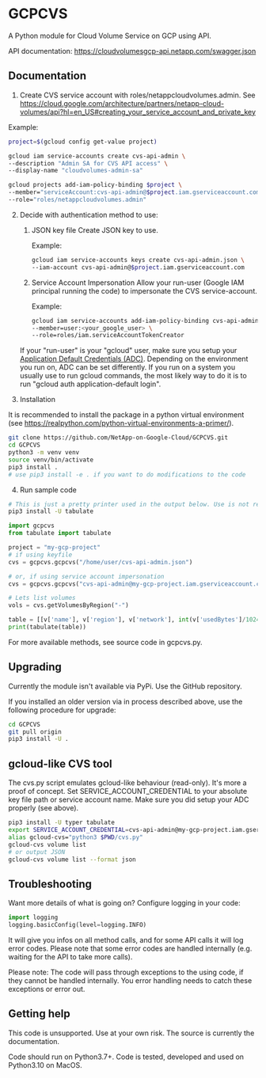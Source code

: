# GCPCVS

A Python module for Cloud Volume Service on GCP using API.

API documentation: https://cloudvolumesgcp-api.netapp.com/swagger.json

## Documentation


1. Create CVS service account with roles/netappcloudvolumes.admin. See https://cloud.google.com/architecture/partners/netapp-cloud-volumes/api?hl=en_US#creating_your_service_account_and_private_key

Example:
```bash
project=$(gcloud config get-value project)

gcloud iam service-accounts create cvs-api-admin \
--description "Admin SA for CVS API access" \
--display-name "cloudvolumes-admin-sa"

gcloud projects add-iam-policy-binding $project \
--member="serviceAccount:cvs-api-admin@$project.iam.gserviceaccount.com" \
--role="roles/netappcloudvolumes.admin"
```

2. Decide with authentication method to use:
   1. JSON key file
    Create JSON key to use.
    
        Example:
        ```bash
        gcloud iam service-accounts keys create cvs-api-admin.json \
        --iam-account cvs-api-admin@$project.iam.gserviceaccount.com
        ```
   2. Service Account Impersonation
    Allow your run-user (Google IAM principal running the code) to impersonate the CVS service-account.

        Example:
        ```bash
        gcloud iam service-accounts add-iam-policy-binding cvs-api-admin@$project.iam.gserviceaccount.com \
        --member=user:<your_google_user> \
        --role=roles/iam.serviceAccountTokenCreator
        ```
    If your "run-user" is your "gcloud" user, make sure you setup your [Application Default Credentials (ADC)](https://google.aip.dev/auth/4110). Depending on the environment you run on, ADC can be set differently. If you run on a system you usually use to run gcloud commands, the most likely way to do it is to run "gcloud auth application-default login".

3. Installation

It is recommended to install the package in a python virtual environment (see https://realpython.com/python-virtual-environments-a-primer/).

```bash
git clone https://github.com/NetApp-on-Google-Cloud/GCPCVS.git
cd GCPCVS
python3 -m venv venv
source venv/bin/activate
pip3 install .
# use pip3 install -e . if you want to do modifications to the code
```
4. Run sample code

```bash
# This is just a pretty printer used in the output below. Use is not required.
pip3 install -U tabulate
```

```python
import gcpcvs
from tabulate import tabulate

project = "my-gcp-project"
# if using keyfile
cvs = gcpcvs.gcpcvs("/home/user/cvs-api-admin.json")

# or, if using service account impersonation
cvs = gcpcvs.gcpcvs("cvs-api-admin@my-gcp-project.iam.gserviceaccount.com")

# Lets list volumes
vols = cvs.getVolumesByRegion("-")

table = [[v['name'], v['region'], v['network'], int(v['usedBytes']/1024**2)] for v in vols]
print(tabulate(table))
``` 
For more available methods, see source code in gcpcvs.py.

## Upgrading

Currently the module isn't available via PyPi. Use the GitHub repository.

If you installed an older version via in process described above, use the following procedure for upgrade:

```bash
cd GCPCVS
git pull origin
pip3 install -U .
```

## gcloud-like CVS tool

The cvs.py script emulates gcloud-like behaviour (read-only). It's more a proof of concept. Set SERVICE_ACCOUNT_CREDENTIAL to your absolute key file path or service account name. Make sure you did setup your ADC properly (see above).

```bash
pip3 install -U typer tabulate
export SERVICE_ACCOUNT_CREDENTIAL=cvs-api-admin@my-gcp-project.iam.gserviceaccount.com
alias gcloud-cvs="python3 $PWD/cvs.py"
gcloud-cvs volume list
# or output JSON
gcloud-cvs volume list --format json
``` 

## Troubleshooting

Want more details of what is going on? Configure logging in your code:

```python
import logging
logging.basicConfig(level=logging.INFO)
```

It will give you infos on all method calls, and for some API calls it will log error codes. Please note that some error codes are handled internally (e.g. waiting for the API to take more calls).

Please note: The code will pass through exceptions to the using code, if they cannot be handled internally. You error handling needs to catch these exceptions or error out.

## Getting help

This code is unsupported. Use at your own risk. The source is currently the documentation.

Code should run on Python3.7+.
Code is tested, developed and used on Python3.10 on MacOS.
